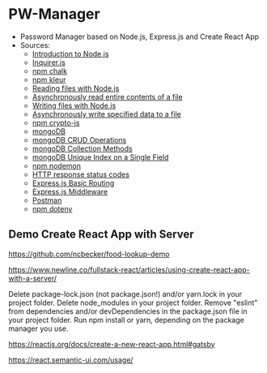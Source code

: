 # PW-Manager

- Password Manager based on Node.js, Express.js and Create React App
- Sources:
  - [Introduction to Node.js](https://nodejs.dev/learn)
  - [Inquirer.js](https://github.com/SBoudrias/Inquirer.js)
  - [npm chalk](https://www.npmjs.com/package/chalk)
  - [npm kleur](https://www.npmjs.com/package/kleur)
  - [Reading files with Node.js](https://nodejs.dev/learn/reading-files-with-nodejs)
  - [Asynchronously read entire contents of a file](https://www.geeksforgeeks.org/node-js-fspromises-readfile-method/)
  - [Writing files with Node.js](https://nodejs.dev/learn/writing-files-with-nodejs)
  - [Asynchronously write specified data to a file](https://www.geeksforgeeks.org/node-js-fspromises-writefile-method/?ref=lbp)
  - [npm crypto-js](https://www.npmjs.com/package/crypto-js#aes-encryption)
  - [mongoDB](https://www.mongodb.com/)
  - [mongoDB CRUD Operations](https://developer.mongodb.com/quickstart/node-crud-tutorial)
  - [mongoDB Collection Methods](https://docs.mongodb.com/manual/reference/method/js-collection/)
  - [mongoDB Unique Index on a Single Field](https://docs.mongodb.com/manual/core/index-unique/#unique-index-on-a-single-field)
  - [npm nodemon](https://www.npmjs.com/package/nodemon)
  - [HTTP response status codes](https://developer.mozilla.org/en-US/docs/Web/HTTP/Status)
  - [Express.js Basic Routing](http://expressjs.com/en/starter/basic-routing.html)
  - [Express.js Middleware](http://expressjs.com/en/guide/using-middleware.html)
  - [Postman](https://learning.postman.com/docs/sending-requests/requests/#sending-body-data)
  - [npm dotenv](https://www.npmjs.com/package/dotenv)


## Demo Create React App with Server

https://github.com/ncbecker/food-lookup-demo

https://www.newline.co/fullstack-react/articles/using-create-react-app-with-a-server/

Delete package-lock.json (not package.json!) and/or yarn.lock in your project folder.
Delete node_modules in your project folder.
Remove "eslint" from dependencies and/or devDependencies in the package.json file in your project folder.
Run npm install or yarn, depending on the package manager you use.

https://reactjs.org/docs/create-a-new-react-app.html#gatsby

https://react.semantic-ui.com/usage/
